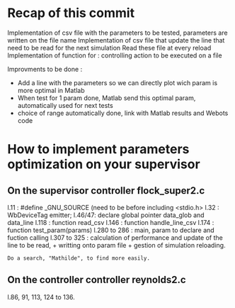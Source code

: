 # Recap of this commit

Implementation of csv file with the parameters to be tested, parameters are written on the file name
Implementation of csv file that update the line that need to be read for the next simulation
Read these file at every reload
Implementation of function for : controlling action to be executed on a file

Improvments to be done : 
- Add a line with the parameters so we can directly plot wich param is more optimal in Matlab
- When test for 1 param done, Matlab send this optimal param, automatically used for next tests
- choice of range automatically done, link with Matlab results and Webots code

# How to implement parameters optimization on your supervisor

## On the supervisor controller flock_super2.c

l.11 : #define _GNU_SOURCE (need to be before including <stdio.h>
l.32 : WbDeviceTag emitter;
l.46/47: declare global pointer data_glob and data_line
l.118 : function read_csv 
l.146 : function handle_line_csv
l.174 : function test_param(params)
l.280 to 286 : main, param to declare and fuction calling
l.307 to 325 : calculation of performance and update of the line to be read, 
	+ writting onto param file + gestion of simulation reloading.
	
	Do a search, "Mathilde", to find more easily.
	
## On the controller controller reynolds2.c

l.86, 91, 113, 124 to 136.
